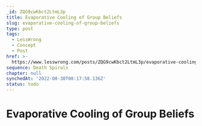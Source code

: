 ```yaml
---
_id: ZQG9cwKbct2LtmL3p
title: Evaporative Cooling of Group Beliefs
slug: evaporative-cooling-of-group-beliefs
type: post
tags:
  - LessWrong
  - Concept
  - Post
href: >-
  https://www.lesswrong.com/posts/ZQG9cwKbct2LtmL3p/evaporative-cooling-of-group-beliefs
sequence: Death Spirals
chapter: null
synchedAt: '2022-08-30T08:17:58.136Z'
status: todo
---
```


# Evaporative Cooling of Group Beliefs
